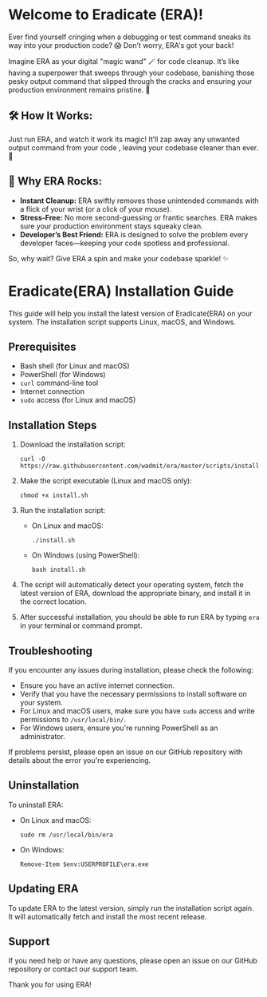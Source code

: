 #  Welcome to **Eradicate (ERA)**! 

Ever find yourself cringing when a debugging or test command sneaks its way into your production code? 😱 Don’t worry, ERA's got your back!

Imagine ERA as your digital "magic wand" 🪄 for code cleanup. It’s like having a superpower that sweeps through your codebase, banishing those pesky output command that slipped through the cracks and ensuring your production environment remains pristine. 🚀

## 🛠️ **How It Works:**
Just run ERA, and watch it work its magic! It’ll zap away any unwanted output command from your code , leaving your codebase cleaner than ever. 🌟

## 🚀 **Why ERA Rocks:**
- **Instant Cleanup:** ERA swiftly removes those unintended commands with a flick of your wrist (or a click of your mouse).
- **Stress-Free:** No more second-guessing or frantic searches. ERA makes sure your production environment stays squeaky clean.
- **Developer’s Best Friend:** ERA is designed to solve the problem every developer faces—keeping your code spotless and professional.

So, why wait? Give ERA a spin and make your codebase sparkle! ✨

# Eradicate(ERA) Installation Guide

This guide will help you install the latest version of Eradicate(ERA) on your system. The installation script supports Linux, macOS, and Windows.

## Prerequisites

- Bash shell (for Linux and macOS)
- PowerShell (for Windows)
- `curl` command-line tool
- Internet connection
- `sudo` access (for Linux and macOS)

## Installation Steps

1. Download the installation script:
   ```
   curl -O https://raw.githubusercontent.com/wadmit/era/master/scripts/install.sh
   ```

2. Make the script executable (Linux and macOS only):
   ```
   chmod +x install.sh
   ```

3. Run the installation script:
   - On Linux and macOS:
     ```
     ./install.sh
     ```
   - On Windows (using PowerShell):
     ```
     bash install.sh
     ```

4. The script will automatically detect your operating system, fetch the latest version of ERA, download the appropriate binary, and install it in the correct location.

5. After successful installation, you should be able to run ERA by typing `era` in your terminal or command prompt.

## Troubleshooting

If you encounter any issues during installation, please check the following:

- Ensure you have an active internet connection.
- Verify that you have the necessary permissions to install software on your system.
- For Linux and macOS users, make sure you have `sudo` access and write permissions to `/usr/local/bin/`.
- For Windows users, ensure you're running PowerShell as an administrator.

If problems persist, please open an issue on our GitHub repository with details about the error you're experiencing.

## Uninstallation

To uninstall ERA:

- On Linux and macOS:
  ```
  sudo rm /usr/local/bin/era
  ```
- On Windows:
  ```
  Remove-Item $env:USERPROFILE\era.exe
  ```

## Updating ERA

To update ERA to the latest version, simply run the installation script again. It will automatically fetch and install the most recent release.

## Support

If you need help or have any questions, please open an issue on our GitHub repository or contact our support team.

Thank you for using ERA!
